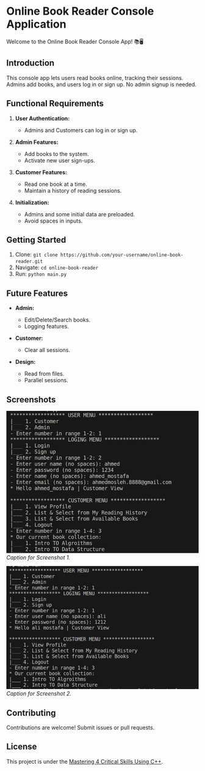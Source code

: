 # Online Book Reader Console Application

Welcome to the Online Book Reader Console App! 📚🖥️

## Introduction
This console app lets users read books online, tracking their sessions. Admins add books, and users log in or sign up. No admin signup is needed.

## Functional Requirements
1. **User Authentication:**
   - Admins and Customers can log in or sign up.

2. **Admin Features:**
   - Add books to the system.
   - Activate new user sign-ups.

3. **Customer Features:**
   - Read one book at a time.
   - Maintain a history of reading sessions.

4. **Initialization:**
   - Admins and some initial data are preloaded.
   - Avoid spaces in inputs.

## Getting Started
1. Clone: `git clone https://github.com/your-username/online-book-reader.git`
2. Navigate: `cd online-book-reader`
3. Run: `python main.py`

## Future Features
- **Admin:**
  - Edit/Delete/Search books.
  - Logging features.

- **Customer:**
  - Clear all sessions.

- **Design:**
  - Read from files.
  - Parallel sessions.

## Screenshots
![Screenshot 1](screenshots/screenshot1.png)
*Caption for Screenshot 1.*

![Screenshot 2](screenshots/screenshot2.png)
*Caption for Screenshot 2.*

## Contributing
Contributions are welcome! Submit issues or pull requests.

## License
This project is under the [Mastering 4 Critical Skills Using C++](https://www.udemy.com/course/cpp-4skills/).
